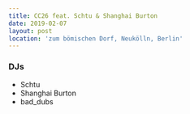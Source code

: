 ```yaml
---
title: CC26 feat. Schtu & Shanghai Burton
date: 2019-02-07
layout: post
location: 'zum bömischen Dorf, Neukölln, Berlin' 
---
```


### DJs
- Schtu
- Shanghai Burton
- bad_dubs
